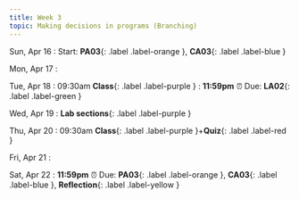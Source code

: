 ```yaml
---
title: Week 3
topic: Making decisions in programs (Branching)
---
```

Sun, Apr 16
: Start: **PA03**{: .label .label-orange }, **CA03**{: .label .label-blue }


Mon, Apr 17
: 

Tue, Apr 18
: 09:30am **Class**{: .label .label-purple }
: **11:59pm**  ⏰  Due: **LA02**{: .label .label-green }


Wed, Apr 19
: **Lab sections**{: .label .label-purple }


Thu, Apr 20
: 09:30am **Class**{: .label .label-purple }+**Quiz**{: .label .label-red }


Fri, Apr 21
: 

Sat, Apr 22
: **11:59pm**  ⏰  Due: **PA03**{: .label .label-orange }, **CA03**{: .label .label-blue }, **Reflection**{: .label .label-yellow }


